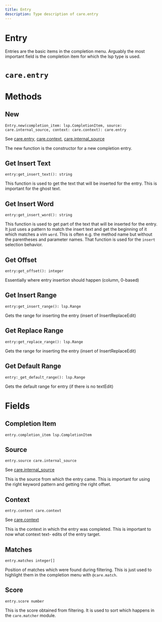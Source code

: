 ```yaml
---
title: Entry
description: Type description of care.entry
---
```


# Entry

Entries are the basic items in the completion menu. Arguably the most important field is the
completion item for which the lsp type is used.
# `care.entry`

# Methods

## New
`Entry.new(completion_item: lsp.CompletionItem, source: care.internal_source, context: care.context): care.entry`

See [care.entry](/dev/entry), [care.context](/dev/context), [care.internal_source](/dev/internal_source)

The new function is the constructor for a new completion entry.

## Get Insert Text
`entry:get_insert_text(): string`

This function is used to get the text that will be inserted for the entry. This is important for
the ghost text.

## Get Insert Word
`entry:get_insert_word(): string`

This function is used to get part of the text that will be inserted for the entry. It just uses
a pattern to match the insert text and get the beginning of it which matches a vim `word`. This
is often e.g. the method name but without the parentheses and parameter names. That function is
used for the `insert` selection behavior.

## Get Offset
`entry:get_offset(): integer`

Essentially where entry insertion should happen (column, 0-based)

## Get Insert Range
`entry:get_insert_range(): lsp.Range`

Gets the range for inserting the entry (insert of InsertReplaceEdit)

## Get Replace Range
`entry:get_replace_range(): lsp.Range`

Gets the range for inserting the entry (insert of InsertReplaceEdit)

##  Get Default Range
`entry:_get_default_range(): lsp.Range`

Gets the default range for entry (if there is no textEdit)
# Fields

## Completion Item
`entry.completion_item lsp.CompletionItem`



## Source
`entry.source care.internal_source`

See [care.internal_source](/dev/internal_source)

This is the source from which the entry came. This is important for using the right keyword
pattern and getting the right offset.

## Context
`entry.context care.context`

See [care.context](/dev/context)

This is the context in which the entry was completed. This is important to now what context text-
edits of the entry target.

## Matches
`entry.matches integer[]`

Position of matches which were found during filtering. This is just used to highlight them in the
completion menu with `@care.match`.

## Score
`entry.score number`

This is the score obtained from filtering. It is used to sort which happens in the
`care.matcher` module.